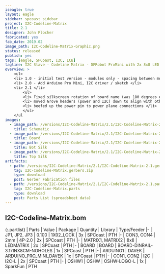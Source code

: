 ```yaml
---
iseagle: true
layout: eagle
sidebar: spcoast_sidebar
project: I2C-Codeline-Matrix
title: 2.1
designer: John Plocher
fabricated: yes
fab_date: 2019.02
image_path: I2C-Codeline-Matrix-Graphic.png
status: released
publish: yes
tags: [eagle, SPCoast, I2C, LCB]
tagline: I2C Slave - Codeline Matrix - DFRobot ProMini with 2x 8x8 LED Matrixes for displaying CodeLine packet content
overview: >
    <ul>
    <li> 1.0 - initial test version - modules only - spacing between modules too small - Broken </li>
    <li> 2.0 - Add Arduino Pro Mini, I2C driver / sketch </li>
    <li> 2.1 </li>
        <ul>
        <li> Fixed silkscreen rotation of board name (was 180 degrees off) </li>
        <li> moved Grove headers (power and I2C) down to align with other boards on SPCoast </li>
        <li> beefed up the power pin to power plane connections </li>
        </ul>
    </ul
images:
  - image_path: /versions/I2C-Codeline-Matrix/2.1/I2C-Codeline-Matrix-2.1.sch.png
    title: Schematic
  - image_path: /versions/I2C-Codeline-Matrix/2.1/I2C-Codeline-Matrix-2.1.brd.png
    title: Board
  - image_path: /versions/I2C-Codeline-Matrix/2.1/I2C-Codeline-Matrix-2.1.bot.brd.png
    title: Bot Silk
  - image_path: /versions/I2C-Codeline-Matrix/2.1/I2C-Codeline-Matrix-2.1.top.brd.png
    title: Top Silk
artifacts:
  - path: /versions/I2C-Codeline-Matrix/2.1/I2C-Codeline-Matrix-2.1.gerbers.zip
    tag: I2C-Codeline-Matrix.gerbers.zip
    type: download
    post: Gerber Fabrication files
  - path: /versions/I2C-Codeline-Matrix/2.1/I2C-Codeline-Matrix-2.1.parts.csv
    tag: I2C-Codeline-Matrix.parts
    type: download
    post: Parts List (spreadsheet data)
---
```


## I2C-Codeline-Matrix.bom

{:.partlist}
| Parts | Value | Package | Quantity | Library | Type/Feeder
|-
| JP1, JP2, JP3 | 0.100 | 1X02_LOCK | 3x | SPCoast | PTH
|-
| CON3, CON4 | 2mm | 4P-2.0 | 2x | SPCoast | PTH
|-
| MATRIX1, MATRIX2 | 8x8 | LEDMATRIX | 2x | SPCoast | PTH
|-
| BOARD | BOARD | BOARD-DINRAIL-3.17INX8CM-NOHOLES | 1x | SPCoast | PTH
|-
| ARDUINO1 | DAVEK | ARDUINO_PRO_MINI_DAVEK | 1x | SPCoast | PTH
|-
| CON1, CON2 | I2C | I2C-L | 2x | SPCoast | PTH
|-
| OSHW1 | OSHW | OSHW-LOGO-L | 1x | SparkFun | PTH
